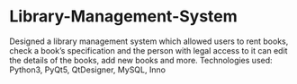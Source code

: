 # Library-Management-System
Designed a library management system which allowed users to rent books, check a book’s specification and the person with legal access to it can edit the details of the books, add new books and more. Technologies used: Python3, PyQt5, QtDesigner, MySQL, Inno
